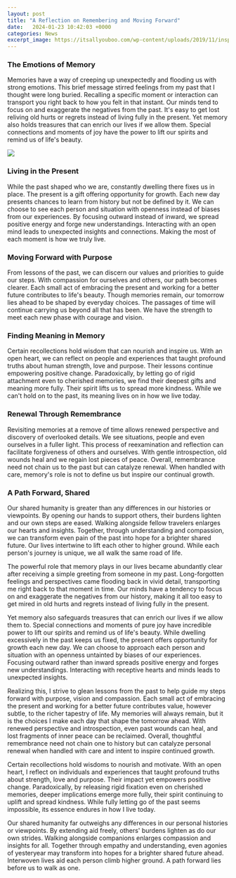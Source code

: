```yaml
---
layout: post
title: "A Reflection on Remembering and Moving Forward"
date:   2024-01-23 10:42:03 +0000
categories: News
excerpt_image: https://itsallyouboo.com/wp-content/uploads/2019/11/inspirational-keep-moving-forward-quotes-1024x683.jpg
---
```

### The Emotions of Memory
Memories have a way of creeping up unexpectedly and flooding us with strong emotions. This brief message stirred feelings from my past that I thought were long buried. Recalling a specific moment or interaction can transport you right back to how you felt in that instant. Our minds tend to focus on and exaggerate the negatives from the past. It's easy to get lost reliving old hurts or regrets instead of living fully in the present. Yet memory also holds treasures that can enrich our lives if we allow them. Special connections and moments of joy have the power to lift our spirits and remind us of life's beauty.


![](https://itsallyouboo.com/wp-content/uploads/2019/11/inspirational-keep-moving-forward-quotes-1024x683.jpg)
### Living in the Present  
While the past shaped who we are, constantly dwelling there fixes us in place. The present is a gift offering opportunity for growth. Each new day presents chances to learn from history but not be defined by it. We can choose to see each person and situation with openness instead of biases from our experiences. By focusing outward instead of inward, we spread positive energy and forge new understandings. Interacting with an open mind leads to unexpected insights and connections. Making the most of each moment is how we truly live.

### Moving Forward with Purpose
From lessons of the past, we can discern our values and priorities to guide our steps. With compassion for ourselves and others, our path becomes clearer. Each small act of embracing the present and working for a better future contributes to life's beauty. Though memories remain, our tomorrow lies ahead to be shaped by everyday choices. The passages of time will continue carrying us beyond all that has been. We have the strength to meet each new phase with courage and vision. 

### Finding Meaning in Memory   
Certain recollections hold wisdom that can nourish and inspire us. With an open heart, we can reflect on people and experiences that taught profound truths about human strength, love and purpose. Their lessons continue empowering positive change. Paradoxically, by letting go of rigid attachment even to cherished memories, we find their deepest gifts and meaning more fully. Their spirit lifts us to spread more kindness. While we can't hold on to the past, its meaning lives on in how we live today.

### Renewal Through Remembrance
Revisiting memories at a remove of time allows renewed perspective and discovery of overlooked details. We see situations, people and even ourselves in a fuller light. This process of reexamination and reflection can facilitate forgiveness of others and ourselves. With gentle introspection, old wounds heal and we regain lost pieces of peace. Overall, remembrance need not chain us to the past but can catalyze renewal. When handled with care, memory's role is not to define us but inspire our continual growth.

### A Path Forward, Shared
Our shared humanity is greater than any differences in our histories or viewpoints. By opening our hands to support others, their burdens lighten and our own steps are eased. Walking alongside fellow travelers enlarges our hearts and insights. Together, through understanding and compassion, we can transform even pain of the past into hope for a brighter shared future. Our lives intertwine to lift each other to higher ground. While each person's journey is unique, we all walk the same road of life.

The powerful role that memory plays in our lives became abundantly clear after receiving a simple greeting from someone in my past. Long-forgotten feelings and perspectives came flooding back in vivid detail, transporting me right back to that moment in time. Our minds have a tendency to focus on and exaggerate the negatives from our history, making it all too easy to get mired in old hurts and regrets instead of living fully in the present. 

Yet memory also safeguards treasures that can enrich our lives if we allow them to. Special connections and moments of pure joy have incredible power to lift our spirits and remind us of life's beauty. While dwelling excessively in the past keeps us fixed, the present offers opportunity for growth each new day. We can choose to approach each person and situation with an openness untainted by biases of our experiences. Focusing outward rather than inward spreads positive energy and forges new understandings. Interacting with receptive hearts and minds leads to unexpected insights.

Realizing this, I strive to glean lessons from the past to help guide my steps forward with purpose, vision and compassion. Each small act of embracing the present and working for a better future contributes value, however subtle, to the richer tapestry of life. My memories will always remain, but it is the choices I make each day that shape the tomorrow ahead. With renewed perspective and introspection, even past wounds can heal, and lost fragments of inner peace can be reclaimed. Overall, thoughtful remembrance need not chain one to history but can catalyze personal renewal when handled with care and intent to inspire continued growth. 

Certain recollections hold wisdoms to nourish and motivate. With an open heart, I reflect on individuals and experiences that taught profound truths about strength, love and purpose. Their impact yet empowers positive change. Paradoxically, by releasing rigid fixation even on cherished memories, deeper implications emerge more fully, their spirit continuing to uplift and spread kindness. While fully letting go of the past seems impossible, its essence endures in how I live today.

Our shared humanity far outweighs any differences in our personal histories or viewpoints. By extending aid freely, others' burdens lighten as do our own strides. Walking alongside companions enlarges compassion and insights for all. Together through empathy and understanding, even agonies of yesteryear may transform into hopes for a brighter shared future ahead. Interwoven lives aid each person climb higher ground. A path forward lies before us to walk as one.